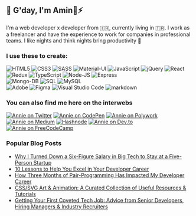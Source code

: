 ## 👋 G'day, I'm Amin🦄⚡️


I'm a web developer x developer from 🇮🇷, currently living in 🇹🇷. I work as a freelancer and have the experience to work for companies in professional teams.
I like nights and think nights bring productivity 🌙

### I use these to create:

<img alt="HTML5" src="https://img.shields.io/badge/html5%20-%23E34F26.svg?&style=for-the-badge&logo=html5&logoColor=white"/> <img alt="CSS3" src="https://img.shields.io/badge/css3%20-%231572B6.svg?&style=for-the-badge&logo=css3&logoColor=white"/> <img alt="SASS" src="https://img.shields.io/badge/SASS%20-hotpink.svg?&style=for-the-badge&logo=SASS&logoColor=white"/> <img alt="Material-UI" src="https://img.shields.io/badge/Material%20UI-0078d7.svg?&style=for-the-badge&logo=mui&logoColor=white"/> <img alt="JavaScript" src="https://img.shields.io/badge/javascript%20-%23323330.svg?&style=for-the-badge&logo=javascript&logoColor=%23F7DF1E"/> <img alt="jQuery" src="https://img.shields.io/badge/jQuery-0769AD?style=for-the-badge&logo=jquery&logoColor=white" /> <img alt="React" src="https://img.shields.io/badge/react%20-%2320232a.svg?&style=for-the-badge&logo=react&logoColor=%2361DAFB"/> <img alt="Redux" src="https://img.shields.io/badge/redux%20-%23593d88.svg?&style=for-the-badge&logo=redux&logoColor=white"/> <img alt="TypeScript" src="https://img.shields.io/badge/typescript%20-%23007ACC.svg?&style=for-the-badge&logo=typescript&logoColor=white"/> <img alt="Node-JS" src="https://img.shields.io/badge/Node%20js%20-%23323330.svg?&style=for-the-badge&logo=Node.js&logoColor=green"/> <img alt="Express" src="https://img.shields.io/badge/Express%20-000000?&style=for-the-badge&logo=Express&logoColor=white"/> 
<br>
<img alt="Mongo-DB" src="https://img.shields.io/badge/Mongo%20DB%20-grey?&style=for-the-badge&logo=MongoDB&logoColor=green"/> <img alt="SQL" src="https://img.shields.io/badge/MS%20SQL%20Server%20-dedede?&style=for-the-badge&logo=microsoftsqlserver&logoColor=red"/> <img alt="MySQL" src="https://img.shields.io/badge/MySQL%20-blue?&style=for-the-badge&logo=mysql&logoSize=60&logoColor=white"/> 
<br>
<img alt="Adobe" src="https://img.shields.io/badge/adobe%20-%23FF0000.svg?&style=for-the-badge&logo=adobe&logoColor=white"/> <img alt="Figma" src="https://img.shields.io/badge/figma%20-%23F24E1E.svg?&style=for-the-badge&logo=figma&logoColor=white"/> <img alt="Visual Studio Code" src="https://img.shields.io/badge/Visual%20Studio%20Code-0078d7.svg?&style=for-the-badge&logo=visual-studio-code&logoColor=white"/> <img alt="markdown" src="https://img.shields.io/badge/Markdown-000000?style=for-the-badge&logo=markdown&logoColor=white"/>

### You can also find me here on the interwebs

[<img alt="Annie on Twitter" src="https://img.shields.io/badge/Twitter-1DA1F2?style=for-the-badge&logo=twitter&logoColor=white"/>](https://twitter.com/anniebombanie_)
[<img alt="Annie on CodePen" src="https://img.shields.io/badge/Codepen-000000?style=for-the-badge&logo=codepen&logoColor=white"/>](https://codepen.io/anniebombanie)
[<img alt="Annie on Polywork" src="https://img.shields.io/badge/polywork-543DE0?style=for-the-badge&logo=polywork&logoColor=white"/>](https://updates.anniebombanie.com/)
[<img alt="Annie on Medium" src="https://img.shields.io/badge/Medium-12100E?style=for-the-badge&logo=medium&logoColor=white"/>](https://anniebombanie.medium.com/)
[<img alt="Hashnode" src="https://img.shields.io/badge/Hashnode-2962FF?style=for-the-badge&logo=hashnode&logoColor=white"/>](https://blog.anniebombanie.com/)
[<img alt="Annie on Dev.to" src="https://img.shields.io/badge/dev.to-0A0A0A?style=for-the-badge&logo=devdotto&logoColor=white"/>](https://dev.to/anniebombanie)
[<img alt="Annie on FreeCodeCamp" src="https://img.shields.io/badge/freecodecamp-27273D?style=for-the-badge&logo=freecodecamp&logoColor=white"/>](https://www.freecodecamp.org/news/author/anniebombanie/)

### Popular Blog Posts
* [Why I Turned Down a Six-Figure Salary in Big Tech to Stay at a Five-Person Startup](https://blog.anniebombanie.com/why-i-turned-down-a-six-figure-salary-in-big-tech-to-stay-at-a-five-person-startup?source=annie)
* [10 Lessons to Help You Excel in Your Developer Career](https://blog.anniebombanie.com/10-lessons-to-help-you-excel-in-your-developer-career?source=annie)
* [How Three Months of Pair-Programming Has Impacted My Developer Career](https://blog.anniebombanie.com/how-three-months-of-pair-programming-impacted-my-developer-career?source=annie)
* [CSS/SVG Art & Animation: A Curated Collection of Useful Resources & Tutorials](https://blog.anniebombanie.com/css-svg-art-animation-a-curated-collection-of-useful-resources-tutorials?source=annie)
* [Getting Your First Coveted Tech Job: Advice from Senior Developers, Hiring Managers & Industry Recruiters](https://blog.anniebombanie.com/getting-your-first-coveted-tech-job-advice-from-senior-developers-hiring-managers-industry-recruiters?source=annie)

<!--
**anniebombanie/anniebombanie** is a ✨ _special_ ✨ repository because its `README.md` (this file) appears on your GitHub profile.

Here are some ideas to get you started:

- 🔭 I’m currently working on ...
- 🌱 I’m currently learning ...
- 👯 I’m looking to collaborate on ...
- 🤔 I’m looking for help with ...
- 💬 Ask me about ...
- 📫 How to reach me: ...
- 😄 Pronouns: ...
- ⚡ Fun fact: ...

-->


